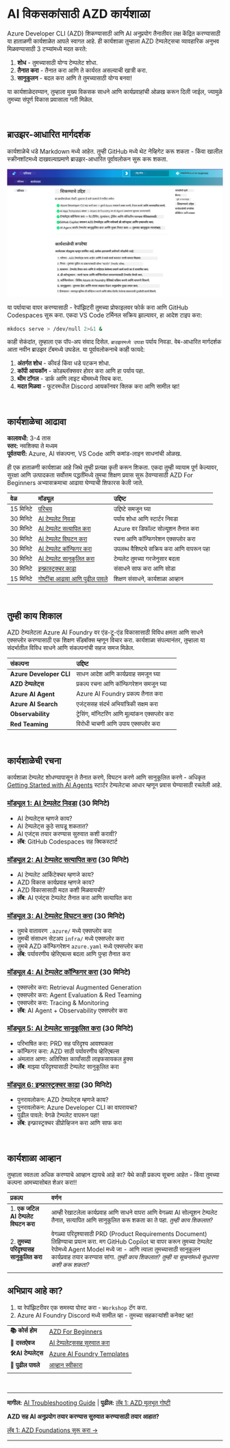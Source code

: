 <!--
CO_OP_TRANSLATOR_METADATA:
{
  "original_hash": "9cc966416ab431c38b2ab863884b196c",
  "translation_date": "2025-09-24T13:30:56+00:00",
  "source_file": "workshop/README.md",
  "language_code": "mr"
}
-->
# AI विकसकांसाठी AZD कार्यशाळा

Azure Developer CLI (AZD) शिकण्यासाठी आणि AI अनुप्रयोग तैनातीवर लक्ष केंद्रित करण्यासाठी या हाताळणी कार्यशाळेत आपले स्वागत आहे. ही कार्यशाळा तुम्हाला AZD टेम्पलेट्सचा व्यावहारिक अनुभव मिळवण्यासाठी 3 टप्प्यांमध्ये मदत करते:

1. **शोध** - तुमच्यासाठी योग्य टेम्पलेट शोधा.
1. **तैनात करा** - तैनात करा आणि ते कार्यरत असल्याची खात्री करा.
1. **सानुकूलन** - बदल करा आणि ते तुमच्यासाठी योग्य बनवा!

या कार्यशाळेदरम्यान, तुम्हाला मुख्य विकसक साधने आणि कार्यप्रवाहांची ओळख करून दिली जाईल, ज्यामुळे तुमच्या संपूर्ण विकास प्रवासाला गती मिळेल.

<br/>

## ब्राउझर-आधारित मार्गदर्शक

कार्यशाळेचे धडे Markdown मध्ये आहेत. तुम्ही GitHub मध्ये थेट नेव्हिगेट करू शकता - किंवा खालील स्क्रीनशॉटमध्ये दाखवल्याप्रमाणे ब्राउझर-आधारित पूर्वावलोकन सुरू करू शकता.

![Workshop](../../../translated_images/workshop.75906f133e6f8ba07ab0302ce17f67ff90f357513f3d4c4bbafa5978b10f058b.mr.png)

या पर्यायाचा वापर करण्यासाठी - रेपॉझिटरी तुमच्या प्रोफाइलवर फोर्क करा आणि GitHub Codespaces सुरू करा. एकदा VS Code टर्मिनल सक्रिय झाल्यावर, हा आदेश टाइप करा:

```bash title="" linenums="0"
mkdocs serve > /dev/null 2>&1 &
```

काही सेकंदांत, तुम्हाला एक पॉप-अप संवाद दिसेल. `ब्राउझरमध्ये उघडा` पर्याय निवडा. वेब-आधारित मार्गदर्शक आता नवीन ब्राउझर टॅबमध्ये उघडेल. या पूर्वावलोकनाचे काही फायदे:

1. **अंतर्गत शोध** - कीवर्ड किंवा धडे पटकन शोधा.
1. **कॉपी आयकॉन** - कोडब्लॉक्सवर होवर करा आणि हा पर्याय पहा.
1. **थीम टॉगल** - डार्क आणि लाइट थीममध्ये स्विच करा.
1. **मदत मिळवा** - फूटरमधील Discord आयकॉनवर क्लिक करा आणि सामील व्हा!

<br/>

## कार्यशाळेचा आढावा

**कालावधी:** 3-4 तास  
**स्तर:** नवशिक्या ते मध्यम  
**पूर्वतयारी:** Azure, AI संकल्पना, VS Code आणि कमांड-लाइन साधनांची ओळख.

ही एक हाताळणी कार्यशाळा आहे जिथे तुम्ही प्रत्यक्ष कृती करून शिकता. एकदा तुम्ही व्यायाम पूर्ण केल्यावर, सुरक्षा आणि उत्पादकता सर्वोत्तम पद्धतींमध्ये तुमचा शिक्षण प्रवास सुरू ठेवण्यासाठी AZD For Beginners अभ्यासक्रमाचा आढावा घेण्याची शिफारस केली जाते.

| वेळ| मॉड्यूल  | उद्दिष्ट |
|:---|:---|:---|
| 15 मिनिटे | [परिचय](docs/instructions/0-Introduction.md) | उद्दिष्टे समजून घ्या |
| 30 मिनिटे | [AI टेम्पलेट निवडा](docs/instructions/1-Select-AI-Template.md) | पर्याय शोधा आणि स्टार्टर निवडा | 
| 30 मिनिटे | [AI टेम्पलेट सत्यापित करा](docs/instructions/2-Validate-AI-Template.md) | Azure वर डिफॉल्ट सोल्यूशन तैनात करा |
| 30 मिनिटे | [AI टेम्पलेट विघटन करा](docs/instructions/3-Deconstruct-AI-Template.md) | रचना आणि कॉन्फिगरेशन एक्सप्लोर करा |
| 30 मिनिटे | [AI टेम्पलेट कॉन्फिगर करा](docs/instructions/4-Configure-AI-Template.md) | उपलब्ध वैशिष्ट्ये सक्रिय करा आणि वापरून पहा |
| 30 मिनिटे | [AI टेम्पलेट सानुकूलित करा](docs/instructions/5-Customize-AI-Template.md) | टेम्पलेट तुमच्या गरजेनुसार बदला |
| 30 मिनिटे | [इन्फ्रास्ट्रक्चर काढा](docs/instructions/6-Teardown-Infrastructure.md) | संसाधने साफ करा आणि सोडा |
| 15 मिनिटे | [गोष्टींचा आढावा आणि पुढील पावले](docs/instructions/7-Wrap-up.md) | शिक्षण संसाधने, कार्यशाळा आव्हान |

<br/>

## तुम्ही काय शिकाल

AZD टेम्पलेटला Azure AI Foundry वर एंड-टू-एंड विकासासाठी विविध क्षमता आणि साधने एक्सप्लोर करण्यासाठी एक शिक्षण सॅंडबॉक्स म्हणून विचार करा. कार्यशाळा संपल्यानंतर, तुम्हाला या संदर्भातील विविध साधने आणि संकल्पनांची सहज समज मिळेल.

| संकल्पना  | उद्दिष्ट |
|:---|:---|
| **Azure Developer CLI** | साधन आदेश आणि कार्यप्रवाह समजून घ्या |
| **AZD टेम्पलेट्स**| प्रकल्प रचना आणि कॉन्फिगरेशन समजून घ्या |
| **Azure AI Agent**| Azure AI Foundry प्रकल्प तैनात करा |
| **Azure AI Search**| एजंट्ससह संदर्भ अभियांत्रिकी सक्षम करा |
| **Observability**| ट्रेसिंग, मॉनिटरिंग आणि मूल्यांकन एक्सप्लोर करा |
| **Red Teaming**| विरोधी चाचणी आणि उपाय एक्सप्लोर करा |

<br/>

## कार्यशाळेची रचना

कार्यशाळा टेम्पलेट शोधण्यापासून ते तैनात करणे, विघटन करणे आणि सानुकूलित करणे - अधिकृत [Getting Started with AI Agents](https://github.com/Azure-Samples/get-started-with-ai-agents) स्टार्टर टेम्पलेटचा आधार म्हणून प्रवास घेण्यासाठी रचलेली आहे.

### [मॉड्यूल 1: AI टेम्पलेट निवडा](docs/instructions/1-Select-AI-Template.md) (30 मिनिटे)

- AI टेम्पलेट्स म्हणजे काय?
- AI टेम्पलेट्स कुठे सापडू शकतात?
- AI एजंट्स तयार करण्यास सुरुवात कशी करावी?
- **लॅब**: GitHub Codespaces सह क्विकस्टार्ट

### [मॉड्यूल 2: AI टेम्पलेट सत्यापित करा](docs/instructions/2-Validate-AI-Template.md) (30 मिनिटे)

- AI टेम्पलेट आर्किटेक्चर म्हणजे काय?
- AZD विकास कार्यप्रवाह म्हणजे काय?
- AZD विकासासाठी मदत कशी मिळवायची?
- **लॅब**: AI एजंट्स टेम्पलेट तैनात करा आणि सत्यापित करा

### [मॉड्यूल 3: AI टेम्पलेट विघटन करा](docs/instructions/3-Deconstruct-AI-Template.md) (30 मिनिटे)

- तुमचे वातावरण `.azure/` मध्ये एक्सप्लोर करा
- तुमची संसाधन सेटअप `infra/` मध्ये एक्सप्लोर करा
- तुमचे AZD कॉन्फिगरेशन `azure.yaml` मध्ये एक्सप्लोर करा
- **लॅब**: पर्यावरणीय व्हेरिएबल्स बदला आणि पुन्हा तैनात करा

### [मॉड्यूल 4: AI टेम्पलेट कॉन्फिगर करा](docs/instructions/4-Configure-AI-Template.md) (30 मिनिटे)
- एक्सप्लोर करा: Retrieval Augmented Generation
- एक्सप्लोर करा: Agent Evaluation & Red Teaming
- एक्सप्लोर करा: Tracing & Monitoring
- **लॅब**: AI Agent + Observability एक्सप्लोर करा

### [मॉड्यूल 5: AI टेम्पलेट सानुकूलित करा](docs/instructions/5-Customize-AI-Template.md) (30 मिनिटे)
- परिभाषित करा: PRD सह परिदृश्य आवश्यकता
- कॉन्फिगर करा: AZD साठी पर्यावरणीय व्हेरिएबल्स
- अंमलात आणा: अतिरिक्त कार्यांसाठी लाइफसायकल हुक्स
- **लॅब**: माझ्या परिदृश्यासाठी टेम्पलेट सानुकूलित करा

### [मॉड्यूल 6: इन्फ्रास्ट्रक्चर काढा](docs/instructions/6-Teardown-Infrastructure.md) (30 मिनिटे)
- पुनरावलोकन: AZD टेम्पलेट्स म्हणजे काय?
- पुनरावलोकन: Azure Developer CLI का वापरायचा?
- पुढील पावले: वेगळे टेम्पलेट वापरून पहा!
- **लॅब**: इन्फ्रास्ट्रक्चर डीप्रोव्हिजन करा आणि साफ करा

<br/>

## कार्यशाळा आव्हान

तुम्हाला स्वतःला अधिक करण्याचे आव्हान द्यायचे आहे का? येथे काही प्रकल्प सूचना आहेत - किंवा तुमच्या कल्पना आमच्यासोबत शेअर करा!!

| प्रकल्प | वर्णन |
|:---|:---|
|1. **एक जटिल AI टेम्पलेट विघटन करा** | आम्ही रेखाटलेला कार्यप्रवाह आणि साधने वापरा आणि वेगळ्या AI सोल्यूशन टेम्पलेट तैनात, सत्यापित आणि सानुकूलित करू शकता का ते पहा. _तुम्ही काय शिकलात?_|
|2. **तुमच्या परिदृश्यासह सानुकूलित करा**  | वेगळ्या परिदृश्यासाठी PRD (Product Requirements Document) लिहिण्याचा प्रयत्न करा. मग GitHub Copilot चा वापर करून तुमच्या टेम्पलेट रेपोमध्ये Agent Model मध्ये जा - आणि त्याला तुमच्यासाठी सानुकूलन कार्यप्रवाह तयार करण्यास सांगा. _तुम्ही काय शिकलात? तुम्ही या सूचनांमध्ये सुधारणा कशी करू शकता?_|
| | |

## अभिप्राय आहे का?

1. या रेपॉझिटरीवर एक समस्या पोस्ट करा - `Workshop` टॅग करा.
1. Azure AI Foundry Discord मध्ये सामील व्हा - तुमच्या सहकाऱ्यांशी कनेक्ट व्हा!


| | | 
|:---|:---|
| **📚 कोर्स होम**| [AZD For Beginners](../README.md)|
| **📖 दस्तऐवज** | [AI टेम्पलेट्ससह सुरुवात करा](https://learn.microsoft.com/en-us/azure/ai-foundry/how-to/develop/ai-template-get-started)|
| **🛠️AI टेम्पलेट्स** | [Azure AI Foundry Templates](https://ai.azure.com/templates) |
|**🚀 पुढील पावले** | [आव्हान स्वीकारा](../../../workshop) |
| | |

<br/>

---

**मागील:** [AI Troubleshooting Guide](../docs/troubleshooting/ai-troubleshooting.md) | **पुढील:** [लॅब 1: AZD मूलभूत गोष्टी](../../../workshop/lab-1-azd-basics)

**AZD सह AI अनुप्रयोग तयार करण्यास सुरुवात करण्यासाठी तयार आहात?**

[लॅब 1: AZD Foundations सुरू करा →](./lab-1-azd-basics/README.md)

---


